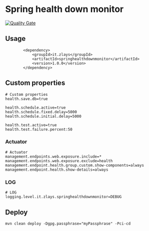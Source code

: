 # Spring health down monitor
[![Quality Gate](https://sonarcloud.io/api/project_badges/quality_gate?project=Zlays_spring-health-down-monitor)](https://sonarcloud.io/summary/overall?id=Zlays_spring-health-down-monitor)

## Usage

```
        <dependency>
            <groupId>it.zlays</groupId>
            <artifactId>springhealthdownmonitor</artifactId>
            <version>1.0.0</version>
        </dependency>
```

## Custom properties

```
# Custom properties
health.save.db=true

health.schedule.active=true
health.schedule.fixed.delay=5000
health.schedule.initial.delay=5000

health.test.active=true
health.test.failure.percent:50
```

### Actuator

```
# Actuator
management.endpoints.web.exposure.include=*
management.endpoints.web.exposure.exclude=health
management.endpoint.health.group.custom.show-components=always
management.endpoint.health.show-details=always
```

### LOG

```
# LOG
logging.level.it.zlays.springhealthdownmonitor=DEBUG
```

## Deploy

```
mvn clean deploy -Dgpg.passphrase="myPassphrase" -Pci-cd
```
